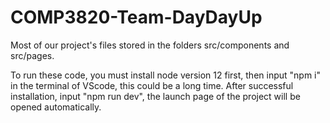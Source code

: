 # COMP3820-Team-DayDayUp
Most of our project's files stored in the folders src/components and src/pages. 

To run these code, you must install node version 12 first, then input "npm i" in the terminal of VScode, this could be a long time. After successful installation, input "npm run dev", the launch page of the project will be opened automatically.
